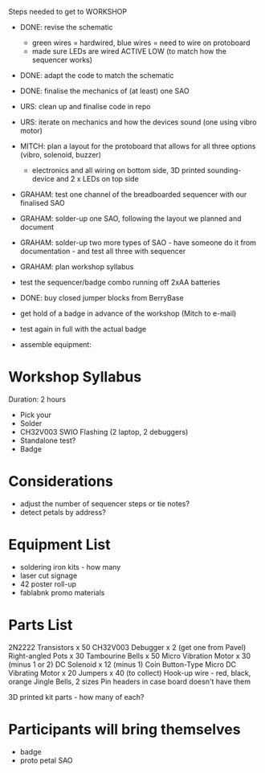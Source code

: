 Steps needed to get to WORKSHOP

- DONE: revise the schematic
	- green wires = hardwired, blue wires = need to wire on protoboard
	- made sure LEDs are wired ACTIVE LOW (to match how the sequencer works)
- DONE: adapt the code to match the schematic
- DONE: finalise the mechanics of (at least) one SAO
- URS: clean up and finalise code in repo
- URS: iterate on mechanics and how the devices sound (one using vibro motor)
- MITCH: plan a layout for the protoboard that allows for all three options (vibro, solenoid, buzzer)
    - electronics and all wiring on bottom side, 3D printed sounding-device and 2 x LEDs on top side 
- GRAHAM: test one channel of the breadboarded sequencer with our finalised SAO
- GRAHAM: solder-up one SAO, following the layout we planned and document
- GRAHAM: solder-up two more types of SAO - have someone do it from documentation - and test all three with sequencer 
- GRAHAM: plan workshop syllabus
- test the sequencer/badge combo running off 2xAA batteries
- DONE: buy closed jumper blocks from BerryBase
- get hold of a badge in advance of the workshop (Mitch to e-mail)
- test again in full with the actual badge

- assemble equipment:

# Workshop Syllabus

Duration: 2 hours

- Pick your
- Solder
- CH32V003 SWIO Flashing (2 laptop, 2 debuggers)
- Standalone test?
- Badge 

# Considerations

- adjust the number of sequencer steps or tie notes?
- detect petals by address?

# Equipment List

- soldering iron kits - how many
- laser cut signage
- 42 poster roll-up
- fablabnk promo materials

# Parts List
2N2222 Transistors x 50
CH32V003 Debugger x 2 (get one from Pavel)
Right-angled Pots x 30
Tambourine Bells x 50
Micro Vibration Motor x 30 (minus 1 or 2)
DC Solenoid x 12 (minus 1)
Coin Button-Type Micro DC Vibrating Motor x 20
Jumpers x 40 (to collect)
Hook-up wire - red, black, orange
Jingle Bells, 2 sizes
Pin headers in case board doesn't have them

3D printed kit parts - how many of each?

# Participants will bring themselves

- badge
- proto petal SAO
